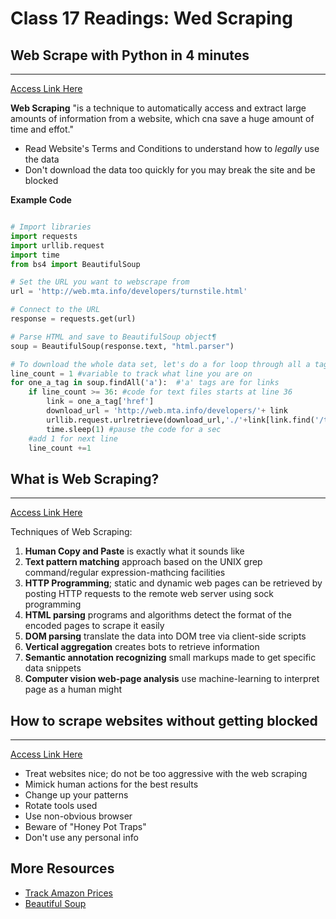 # Class 17 Readings: Wed Scraping

## Web Scrape with Python in 4 minutes

___
[Access Link Here](https://towardsdatascience.com/how-to-web-scrape-with-python-in-4-minutes-bc49186a8460)

**Web Scraping** "is a technique to automatically access and extract large amounts of information from a website, which cna save a huge amount of time and effot."

- Read Website's Terms and Conditions to understand how to *legally* use the data
- Don't download the data too quickly for you may break the site and be blocked 

**Example Code**

```python 

# Import libraries
import requests
import urllib.request
import time
from bs4 import BeautifulSoup

# Set the URL you want to webscrape from
url = 'http://web.mta.info/developers/turnstile.html'

# Connect to the URL
response = requests.get(url)

# Parse HTML and save to BeautifulSoup object¶
soup = BeautifulSoup(response.text, "html.parser")

# To download the whole data set, let's do a for loop through all a tags
line_count = 1 #variable to track what line you are on
for one_a_tag in soup.findAll('a'):  #'a' tags are for links
    if line_count >= 36: #code for text files starts at line 36
        link = one_a_tag['href']
        download_url = 'http://web.mta.info/developers/'+ link
        urllib.request.urlretrieve(download_url,'./'+link[link.find('/turnstile_')+1:]) 
        time.sleep(1) #pause the code for a sec
    #add 1 for next line
    line_count +=1

```

## What is Web Scraping?  

___
[Access Link Here](https://en.wikipedia.org/wiki/Web_scraping)  

Techniques of Web Scraping:

1. **Human Copy and Paste** is exactly what it sounds like 
2. **Text pattern matching** approach based on the UNIX grep command/regular expression-mathcing facilities 
3. **HTTP Programming**; static and dynamic web pages can be retrieved by posting HTTP requests to the remote web server using sock programming
4. **HTML parsing** programs and algorithms detect the format of the encoded pages to scrape it easily
5. **DOM parsing** translate the data into DOM tree via client-side scripts
6. **Vertical aggregation** creates bots to retrieve information
7. **Semantic annotation recognizing** small markups made to get specific data snippets
8. **Computer vision web-page analysis** use machine-learning to interpret page as a human might

## How to scrape websites without getting blocked

___
[Access Link Here](https://www.scrapehero.com/how-to-prevent-getting-blacklisted-while-scraping/)

- Treat websites nice; do not be too aggressive with the web scraping  
- Mimick human actions for the best results  
- Change up your patterns  
- Rotate tools used
- Use non-obvious browser
- Beware of "Honey Pot Traps"
- Don't use any personal info

## More Resources  

- [Track Amazon Prices](https://www.youtube.com/watch?v=Bg9r_yLk7VY)
- [Beautiful Soup](https://www.crummy.com/software/BeautifulSoup/)
